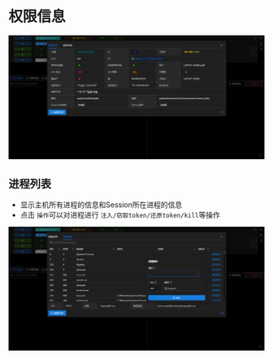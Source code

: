 # 权限信息

![img_2.png](webp/session/img_2.png)

## 进程列表

+ 显示主机所有进程的信息和Session所在进程的信息
+ 点击 `操作`可以对进程进行 `注入/窃取token/还原token/kill`等操作

![img_3.png](webp/session/img_3.png)